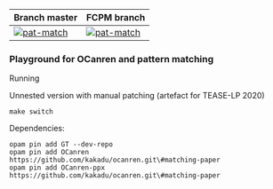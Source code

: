 | Branch master           | FCPM branch          |
| ------------------------|----------------------|
| [![pat-match][1]][2]    | [![pat-match][3]][2] |

[1]:  https://github.com/Kakadu/pat-match/workflows/Build_master/badge.svg?branch=master
[2]:  https://github.com/Kakadu/pat-match/actions
[3]:  https://github.com/Kakadu/pat-match/workflows/Build_FCPM/badge.svg?branch=fcpm


### Playground for OCanren and pattern matching

Running

Unnested version with manual patching (artefact for TEASE-LP 2020)

    make switch

Dependencies:

    opam pin add GT --dev-repo
    opam pin add OCanren     https://github.com/kakadu/ocanren.git\#matching-paper
    opam pin add OCanren-ppx https://github.com/kakadu/ocanren.git\#matching-paper
